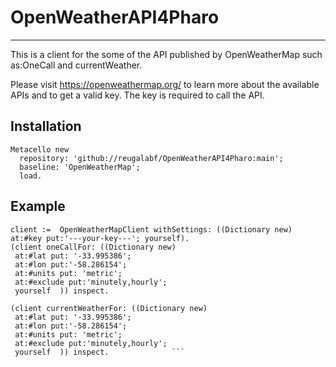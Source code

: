 # OpenWeatherAPI4Pharo
---
This is a client for the some of the API published by OpenWeatherMap such as:OneCall and currentWeather.

Please visit https://openweathermap.org/ to learn more about the available APIs and to get a valid key. The key is required to call the API. 

## Installation

```
Metacello new
  repository: 'github://reugalabf/OpenWeatherAPI4Pharo:main';
  baseline: 'OpenWeatherMap';
  load.
```

## Example

``` |client|
client :=  OpenWeatherMapClient withSettings: ((Dictionary new) at:#key put:'---your-key---'; yourself).
(client oneCallFor: ((Dictionary new) 
 at:#lat put: '-33.995386'; 
 at:#lon put:'-58.286154'; 
 at:#units put: 'metric';
 at:#exclude put:'minutely,hourly';
 yourself  )) inspect.
							
(client currentWeatherFor: ((Dictionary new) 
 at:#lat put: '-33.995386'; 
 at:#lon put:'-58.286154'; 
 at:#units put: 'metric';
 at:#exclude put:'minutely,hourly';
 yourself  )) inspect.				```
